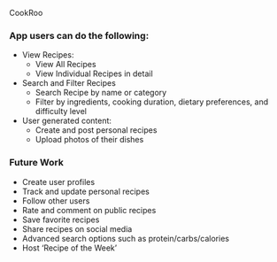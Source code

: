 CookRoo

### App users can do the following:
- View Recipes:
    - View All Recipes
    - View Individual Recipes in detail
- Search and Filter Recipes
    - Search Recipe by name or category
    - Filter by ingredients, cooking duration, dietary preferences, and difficulty level
- User generated content:
    - Create and post personal recipes
    - Upload photos of their dishes

### Future Work
- Create user profiles
- Track and update personal recipes
- Follow other users
- Rate and comment on public recipes
- Save favorite recipes
- Share recipes on social media
- Advanced search options such as protein/carbs/calories
- Host ‘Recipe of the Week’